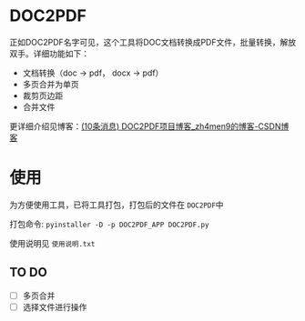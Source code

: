 # DOC2PDF

正如DOC2PDF名字可见，这个工具将DOC文档转换成PDF文件，批量转换，解放双手。详细功能如下：

- 文档转换（doc -> pdf， docx -> pdf）
- 多页合并为单页
- 裁剪页边距
- 合并文件

更详细介绍见博客：[(10条消息) DOC2PDF项目博客_zh4men9的博客-CSDN博客](https://blog.csdn.net/qq_32614873/article/details/126470122?spm=1001.2014.3001.5502)

# 使用

为方便使用工具，已将工具打包，打包后的文件在 `DOC2PDF`中

打包命令: `pyinstaller -D -p DOC2PDF_APP DOC2PDF.py`

使用说明见 `使用说明.txt`

## TO DO

* [ ] 多页合并
* [ ] 选择文件进行操作
